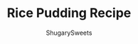 ---
layout: ../../layouts/MarkdownPostLayout.astro
title: Rice Pudding Recipe
author: ShugarySweets
pubDate: 2021-02-15
description: "This Rice Pudding recipe delivers comforting sweetness with a side of nostalgia. Filled with raisins and kissed with cinnamon sugar, this creamy pudding is delicious warm or cold."
image_url: https://www.shugarysweets.com/wp-content/uploads/2021/02/rice-pudding-facebook.jpg
tags: ["Desserts","American"]
calories: 200
protein: 5
carbohydrates: 34
fats: 6
fiber: 1
ingredients: ["2 cups water","1 cup long grain white rice, uncooked","3 cups whole milk, divided","¼ teaspoon kosher salt","2 large eggs, beaten","⅔ cup granulated sugar","1 teaspoon vanilla extract","2 Tablespoons salted butter","1 cup raisins (optional)","Cinnamon to taste"]
serves: 10
time: "55 minutes"
prepTime: "10 minutes"
instructions: ["In a large saucepan, bring 2 cups of water to boil.  Add rice, cover the pot, and simmer for 20 minutes over low heat.  (basically cook the rice according to package directions *makes 3 cups).","After rice is cooked, add 2 ½ cups of milk and salt into the saucepan. Stir to combine. Cook over medium heat , stirring frequently, for 15-20 minutes or until thick and bubbly.","Stir in sugar and the remaining ½ cup of milk. Add 2 beaten eggs and cook for an additional 2-3 minutes until egg sets.","Add vanilla extract and butter. Stir in raisins if desired.","Serve immediately while warm, room temperature or cold. Garnish topped with cinnamon."]
nutrition: ["200 calories","34 grams carbohydrates","51 milligrams cholesterol","6 grams fat","1 grams fiber","5 grams protein","3 grams saturated fat","121 grams sodium","26 grams sugar","0 grams trans fat","2 grams unsaturated fat"]
---